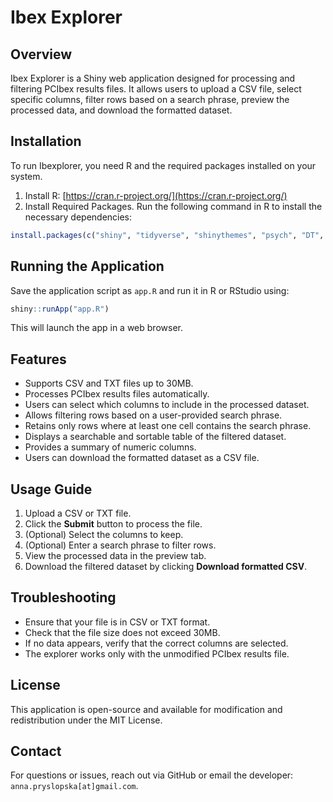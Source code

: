 # Ibex Explorer

## Overview

Ibex Explorer is a Shiny web application designed for processing and filtering PCIbex results files. It allows users to upload a CSV file, select specific columns, filter rows based on a search phrase, preview the processed data, and download the formatted dataset.

## Installation

To run Ibexplorer, you need R and the required packages installed on your system.

1. Install R: [https://cran.r-project.org/](https://cran.r-project.org/)
2. Install Required Packages. Run the following command in R to install the necessary dependencies:

```r
install.packages(c("shiny", "tidyverse", "shinythemes", "psych", "DT", "bslib"))
```

## Running the Application

Save the application script as `app.R` and run it in R or RStudio using:

```r
shiny::runApp("app.R")
```

This will launch the app in a web browser.

## Features

- Supports CSV and TXT files up to 30MB.
- Processes PCIbex results files automatically.
- Users can select which columns to include in the processed dataset.
- Allows filtering rows based on a user-provided search phrase.
- Retains only rows where at least one cell contains the search phrase.
- Displays a searchable and sortable table of the filtered dataset.
- Provides a summary of numeric columns.
- Users can download the formatted dataset as a CSV file.

## Usage Guide

1. Upload a CSV or TXT file.
2. Click the **Submit** button to process the file.
3. (Optional) Select the columns to keep.
4. (Optional) Enter a search phrase to filter rows.
5. View the processed data in the preview tab.
6. Download the filtered dataset by clicking **Download formatted CSV**.

## Troubleshooting

- Ensure that your file is in CSV or TXT format.
- Check that the file size does not exceed 30MB.
- If no data appears, verify that the correct columns are selected.
- The explorer works only with the unmodified PCIbex results file.

## License

This application is open-source and available for modification and redistribution under the MIT License.

## Contact

For questions or issues, reach out via GitHub or email the developer: `anna.pryslopska[at]gmail.com`.